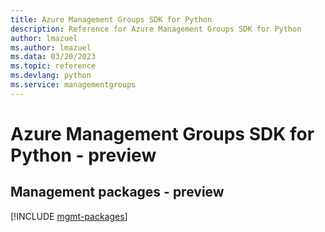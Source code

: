 ```yaml
---
title: Azure Management Groups SDK for Python
description: Reference for Azure Management Groups SDK for Python
author: lmazuel
ms.author: lmazuel
ms.data: 03/20/2023
ms.topic: reference
ms.devlang: python
ms.service: managementgroups
---
```

# Azure Management Groups SDK for Python - preview

## Management packages - preview
[!INCLUDE [mgmt-packages](management-groups-mgmt-index.md)]